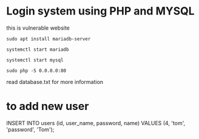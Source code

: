 # Login system using PHP and MYSQL
this is vulnerable website



    sudo apt install mariadb-server

    systemctl start mariadb

    systemctl start mysql
    
    sudo php -S 0.0.0.0:80

read database.txt for more information


# to add new user

INSERT INTO users (id, user_name, password, name) VALUES (4, 'tom', 'password', 'Tom');
